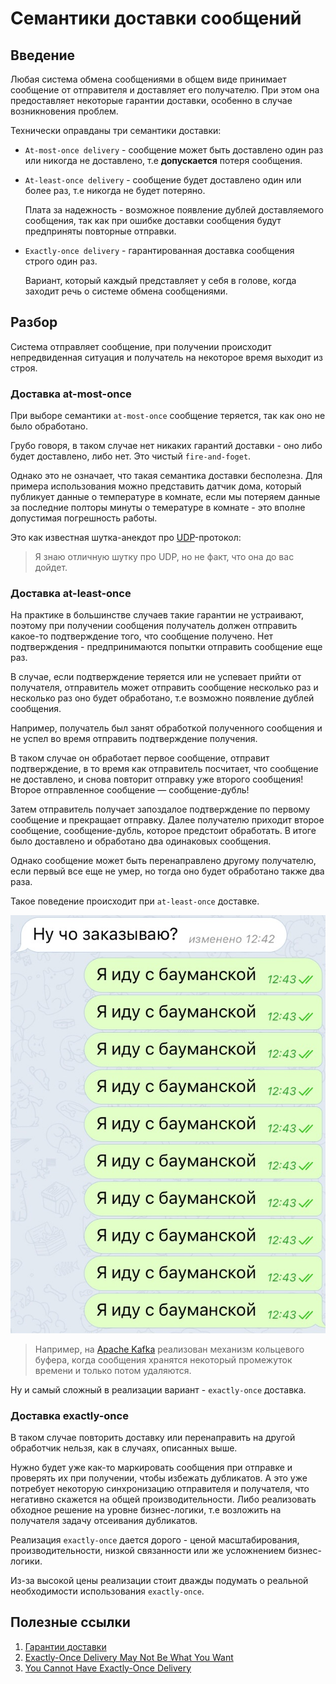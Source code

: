 # Семантики доставки сообщений

## Введение

Любая система обмена сообщениями в общем виде принимает сообщение от отправителя и доставляет его получателю. При этом она предоставляет некоторые гарантии доставки, особенно в случае возникновения проблем.

Технически оправданы три семантики доставки:

* `At-most-once delivery` - сообщение может быть доставлено один раз или никогда не доставлено, т.е **допускается** потеря сообщения.

* `At-least-once delivery` - сообщение будет доставлено один или более раз, т.е никогда не будет потеряно. 
  
  Плата за надежность - возможное появление дублей доставляемого сообщения, так как при ошибке доставки сообщения будут предприняты повторные отправки.

* `Exactly-once delivery` - гарантированная доставка сообщения строго один раз. 
  
    Вариант, который каждый представляет у себя в голове, когда заходит речь о системе обмена сообщениями.

## Разбор

Система отправляет сообщение, при получении происходит непредвиденная ситуация и получатель на некоторое время выходит из строя. 

### Доставка at-most-once

При выборе семантики `at-most-once` сообщение теряется, так как оно не было обработано.

Грубо говоря, в таком случае нет никаких гарантий доставки - оно либо будет доставлено, либо нет. Это чистый `fire-and-foget`.

Однако это не означает, что такая семантика доставки бесполезна. Для примера использования можно представить датчик дома, который публикует данные о температуре в комнате, если мы потеряем данные за последние полторы минуты о темературе в комнате - это вполне допустимая погрешность работы.

Это как известная шутка-анекдот про [UDP](https://ru.wikipedia.org/wiki/UDP)-протокол:

> Я знаю отличную шутку про UDP, но не факт, что она до вас дойдет. 

### Доставка at-least-once

На практике в большинстве случаев такие гарантии не устраивают, поэтому при получении сообщения получатель должен отправить какое-то подтверждение того, что сообщение получено. Нет подтверждения - предпринимаются попытки отправить сообщение еще раз.

В случае, если подтверждение теряется или не успевает прийти от получателя, отправитель может отправить сообщение несколько раз и несколько раз оно будет обработано, т.е возможно появление дублей сообщения.

Например, получатель был занят обработкой полученного сообщения и не успел во время отправить подтверждение получения. 

В таком случае он обработает первое сообщение, отправит подтверждение, в то время как отправитель посчитает, что сообщение не доставлено, и снова повторит отправку уже второго сообщения! Второе отправленное сообщение — сообщение-дубль!

Затем отправитель получает запоздалое подтверждение по первому сообщение и прекращает отправку. Далее получателю приходит второе сообщение, сообщение-дубль, которое предстоит обработать. В итоге было доставлено и обработано два одинаковых сообщения.
 
Однако сообщение может быть перенаправлено другому получателю, если первый все еще не умер, но тогда оно будет обработано также два раза.

Такое поведение происходит при `at-least-once` доставке.

![Модель памяти](../images/at-least-once.jpg)

> Например, на [Apache Kafka](./kafka/intro.md) реализован механизм кольцевого буфера, когда сообщения хранятся некоторый промежуток времени и только потом удаляются.

Ну и самый сложный в реализации вариант - `exactly-once` доставка.

### Доставка exactly-once

В таком случае повторить доставку или перенаправить на другой обработчик нельзя, как в случаях, описанных выше.

Нужно будет уже как-то маркировать сообщения при отправке и проверять их при получении, чтобы избежать дубликатов. А это уже потребует некоторую синхронизацию отправителя и получателя, что негативно скажется на общей производительности. Либо реализовать обходное решение на уровне бизнес-логики, т.е возложить на получателя задачу отсеивания дубликатов.

Реализация `exactly-once` дается дорого - ценой масштабирования, производительности, низкой связанности или же усложнением бизнес-логики.

Из-за высокой цены реализации стоит дважды подумать о реальной необходимости использования `exactly-once`.

## Полезные ссылки

1. [Гарантии доставки](http://bavadim.me/programming/2015/09/05/ExaclyOnce.html)
2. [Exactly-Once Delivery May Not Be What You Want](http://brooker.co.za/blog/2014/11/15/exactly-once.html)
3. [You Cannot Have Exactly-Once Delivery](https://bravenewgeek.com/you-cannot-have-exactly-once-delivery/)

